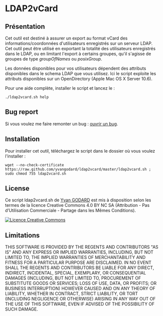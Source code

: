 LDAP2vCard
============

Présentation
------------

Cet outil est destiné à assurer un export au format vCard des informations/coordonnées d'utilisateurs enregistrés sur un serveur LDAP.
Cet outil peut être utilisé en exportant la totalité des utilisateurs enregistrés dans le LDAP, ou en limitant l'export à certains groupes, qu'il s'agisse de groupes de type *groupOfNames* ou *posixGroup*.

Les données disponibles pour vos utilisateurs dépendent des attributs disponibles dans le schema LDAP que vous utilisez. Ici le script exploite les attributs disponibles sur un OpenDirectory (Apple Mac OS X Server 10.6).

Pour une aide complète, installer le script et lancez le :

    ./ldap2vcard.sh help


Bug report
-------------

Si vous voulez me faire remonter un bug : [ouvrir un bug](https://github.com/ygodard/ldap2vcard/issues).


Installation
---------

Pour installer cet outil, téléchargez le script dans le dossier où vous voulez l'installer :

	wget --no-check-certificate https://raw.github.com/yvangodard/ldap2vcard/master/ldap2vcard.sh ; 
	sudo chmod 755 ldap2vcard.sh


License
-------

Ce script ldap2vcard.sh de [Yvan GODARD](http://www.yvangodard.me) est mis à disposition selon les termes de la licence Creative Commons 4.0 BY NC SA (Attribution - Pas d’Utilisation Commerciale - Partage dans les Mêmes Conditions).

<a rel="license" href="http://creativecommons.org/licenses/by-nc-sa/4.0"><img alt="Licence Creative Commons" style="border-width:0" src="http://i.creativecommons.org/l/by-nc-sa/4.0/88x31.png" /></a>


Limitations
-----------

THIS SOFTWARE IS PROVIDED BY THE REGENTS AND CONTRIBUTORS "AS IS" AND ANY
EXPRESS OR IMPLIED WARRANTIES, INCLUDING, BUT NOT LIMITED TO, THE IMPLIED
WARRANTIES OF MERCHANTABILITY AND FITNESS FOR A PARTICULAR PURPOSE ARE
DISCLAIMED. IN NO EVENT SHALL THE REGENTS AND CONTRIBUTORS BE LIABLE FOR ANY
DIRECT, INDIRECT, INCIDENTAL, SPECIAL, EXEMPLARY, OR CONSEQUENTIAL DAMAGES
(INCLUDING, BUT NOT LIMITED TO, PROCUREMENT OF SUBSTITUTE GOODS OR SERVICES;
LOSS OF USE, DATA, OR PROFITS; OR BUSINESS INTERRUPTION) HOWEVER CAUSED AND
ON ANY THEORY OF LIABILITY, WHETHER IN CONTRACT, STRICT LIABILITY, OR TORT
(INCLUDING NEGLIGENCE OR OTHERWISE) ARISING IN ANY WAY OUT OF THE USE OF THIS
SOFTWARE, EVEN IF ADVISED OF THE POSSIBILITY OF SUCH DAMAGE.